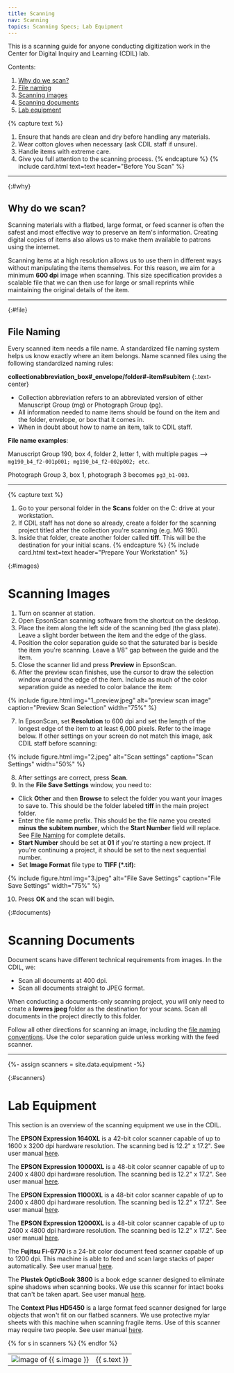```yaml
---
title: Scanning
nav: Scanning
topics: Scanning Specs; Lab Equipment
---
```


This is a scanning guide for anyone conducting digitization work in the Center for Digital Inquiry and Learning (CDIL) lab.

Contents:

1. [Why do we scan?](#why)
2. [File naming](#file)
3. [Scanning images](#images)
4. [Scanning documents](#documents)
5. [Lab equipment](#scanners)

{% capture text %}
1. Ensure that hands are clean and dry before handling any materials.
2. Wear cotton gloves when necessary (ask CDIL staff if unsure).
3. Handle items with extreme care.
4. Give you full attention to the scanning process.
{% endcapture %}
{% include card.html text=text header="Before You Scan" %}

-------------

{:#why}
## Why do we scan?

Scanning materials with a flatbed, large format, or feed scanner is often the safest and most effective way to preserve an item's information. Creating digital copies of items also allows us to make them available to patrons using the internet. 

Scanning items at a high resolution allows us to use them in different ways without manipulating the items themselves. For this reason, we aim for a minimum **600 dpi** image when scanning. This size specification provides a scalable file that we can then use for large or small reprints while maintaining the original details of the item.

---

{:#file}
## File Naming

Every scanned item needs a file name. A standardized file naming system helps us know exactly where an item belongs. Name scanned files using the following standardized naming rules:

**collectionabbreviation_box#_envelope/folder#-item#subitem**
{:.text-center}

- Collection abbreviation refers to an abbreviated version of either Manuscript Group (mg) or Photograph Group (pg).
- All information needed to name items should be found on the item and the folder, envelope, or box that it comes in.
- When in doubt about how to name an item, talk to CDIL staff.

**File name examples**:

Manuscript Group 190, box 4, folder 2, letter 1, with multiple pages --> `mg190_b4_f2-001p001; mg190_b4_f2-002p002; etc`.

Photograph Group 3, box 1, photograph 3 becomes `pg3_b1-003`.

---

{% capture text %}
1. Go to your personal folder in the **Scans** folder on the C: drive at your workstation.
2. If CDIL staff has not done so already, create a folder for the scanning project titled after the collection you're scanning (e.g. MG 190).
3. Inside that folder, create another folder called **tiff**. This will be the destination for your initial scans. 
{% endcapture %}
{% include card.html text=text header="Prepare Your Workstation" %}

{:#images}
# Scanning Images

1. Turn on scanner at station. 
2. Open EpsonScan scanning software from the shortcut on the desktop.
3. Place the item along the left side of the scanning bed (the glass plate). Leave a slight border between the item and the edge of the glass. 
4. Position the color separation guide so that the saturated bar is beside the item you're scanning. Leave a 1/8" gap between the guide and the item.
5. Close the scanner lid and press **Preview** in EpsonScan.
6. After the preview scan finishes, use the cursor to draw the selection window around the edge of the item. Include as much of the color separation guide as needed to color balance the item:
 
{% include figure.html img="1_preview.jpeg" alt="preview scan image" caption="Preview Scan Selection" width="75%" %}

7. In EpsonScan, set **Resolution** to 600 dpi and set the length of the longest edge of the item to at least 6,000 pixels. Refer to the image below. If other settings on your screen do not match this image, ask CDIL staff before scanning:

{% include figure.html img="2.jpeg" alt="Scan settings" caption="Scan Settings" width="50%" %}

8. After settings are correct, press **Scan**.
9. In the **File Save Settings** window, you need to:
- Click **Other** and then **Browse** to select the folder you want your images to save to. This should be the folder labeled **tiff** in the main project folder.
- Enter the file name prefix. This should be the file name you created **minus the subitem number**, which the **Start Number** field will replace. See [File Naming](#file) for complete details. 
- **Start Number** should be set at **01** if you're starting a new project. If you're continuing a project, it should be set to the next sequential number. 
- Set **Image Format** file type to **TIFF (*.tif)**:

{% include figure.html img="3.jpeg" alt="File Save Settings" caption="File Save Settings" width="75%" %}

10. Press **OK** and the scan will begin.

<!-- need to figure out how to get numbers to not reset to "1" after each image is included -->

{:#documents}
# Scanning Documents

Document scans have different technical requirements from images. In the CDIL, we:

- Scan all documents at 400 dpi.
- Scan all documents straight to JPEG format.

When conducting a documents-only scanning project, you will only need to create a **lowres jpeg** folder as the destination for your scans. Scan all documents in the project directly to this folder. 

Follow all other directions for scanning an image, including the [file naming conventions](#file). Use the color separation guide unless working with the feed scanner. 

---

{%- assign scanners = site.data.equipment -%}

{:#scanners}
# Lab Equipment

This section is an overview of the scanning equipment we use in the CDIL. 

The **EPSON Expression 1640XL** is a 42-bit color scanner capable of up to 1600 x 3200 dpi hardware resolution. The scanning bed is 12.2" x 17.2". See user manual [here](https://files.support.epson.com/pdf/exp16x/exp16xu1.pdf).

The **EPSON Expression 10000XL** is a 48-bit color scanner capable of up to 2400 x 4800 dpi hardware resolution. The scanning bed is 12.2" x 17.2". See user manual [here](https://files.support.epson.com/pdf/ex10kg/ex10kgu1.pdf).

The **EPSON Expression 11000XL** is a 48-bit color scanner capable of up to 2400 x 4800 dpi hardware resolution. The scanning bed is 12.2" x 17.2". See user manual [here](https://files.support.epson.com/pdf/ex11kg/ex11kgug.pdf).

The **EPSON Expression 12000XL** is a 48-bit color scanner capable of up to 2400 x 4800 dpi hardware resolution. The scanning bed is 12.2" x 17.2". See user manual [here](https://files.support.epson.com/docid/cpd5/cpd53120.pdf).

The **Fujitsu Fi-6770** is a 24-bit color document feed scanner capable of up to 1200 dpi. This machine is able to feed and scan large stacks of paper automatically. See user manual [here](https://www.fujitsu.com/global/imagesgig5/fi-6770.pdf).

The **Plustek OpticBook 3800** is a book edge scanner designed to eliminate spine shadows when scanning books. We use this scanner for intact books that can't be taken apart. See user manual [here](https://d3b63i9tvm4mo6.cloudfront.net/downloads/english/user_guide/OB3800l_UG_GB.pdf).

The **Context Plus HD5450** is a large format feed scanner designed for large objects that won't fit on our flatbed scanners. We use protective mylar sheets with this machine when scanning fragile items. Use of this scanner may require two people. See user manual [here](https://contex.com/wp-content/uploads/2018/06/UG_HDxxxx_V1.02.pdf).

<!-- need to make equipment.csv in _data to complete this table down here. see original site repository -->

<table class="table">
<tbody>
{% for s in scanners %}
<tr>
<td class="col-4"><img src="{{ s.image | prepend: '/images/' | relative_url }}" alt="image of {{ s.image }}" class="img-fluid"/></td>
<td class="col-8">{{ s.text }}</td>
</tr>
{% endfor %}
</tbody>
</table>